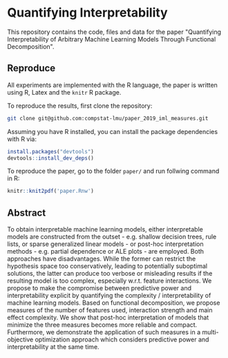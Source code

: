 # Quantifying Interpretability

This repository contains the code, files and data for the paper "Quantifying Interpretability of Arbitrary Machine Learning Models Through Functional Decomposition".


## Reproduce

All experiments are implemented with the R language, the paper is written using R, Latex and the `knitr` R package.

To reproduce the results, first clone the repository:

```bash
git clone git@github.com:compstat-lmu/paper_2019_iml_measures.git
```

Assuming you have R installed, you can install the package dependencies with R via:

```r
install.packages("devtools")
devtools::install_dev_deps()
```

To reproduce the paper, go to the folder `paper/` and run follwing command in  R:

```r
knitr::knit2pdf('paper.Rnw')
```

## Abstract

To obtain interpretable machine learning models, either interpretable models are constructed from the outset - e.g. shallow decision trees, rule lists, or sparse generalized linear models - or post-hoc interpretation methods - e.g. partial dependence or ALE plots - are employed. Both approaches have disadvantages.
While the former can restrict the hypothesis space too conservatively, leading to potentially suboptimal solutions, the latter can produce too verbose or misleading results if the resulting model is too complex, especially w.r.t. feature interactions. We propose to make the compromise between predictive power and interpretability explicit by quantifying the complexity / interpretability of machine learning models. Based on functional decomposition, we propose measures of the number of features used, interaction strength and main effect complexity. We show that post-hoc interpretation of models that minimize the three measures becomes more reliable and compact.
Furthermore, we demonstrate the application of such measures in a multi-objective optimization approach which considers predictive power and interpretability at the same time.




